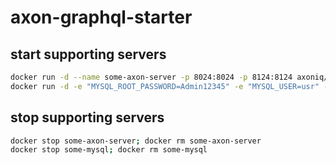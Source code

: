 # axon-graphql-starter

## start supporting servers

```bash
docker run -d --name some-axon-server -p 8024:8024 -p 8124:8124 axoniq/axonserver   
docker run -d -e "MYSQL_ROOT_PASSWORD=Admin12345" -e "MYSQL_USER=usr" -e "MYSQL_PASSWORD=User12345" -e "MYSQL_DATABASE=development" -p 3306:3306 --name some-mysql bitnami/mysql:5.7.27
```

## stop supporting servers

```bash
docker stop some-axon-server; docker rm some-axon-server
docker stop some-mysql; docker rm some-mysql       
```